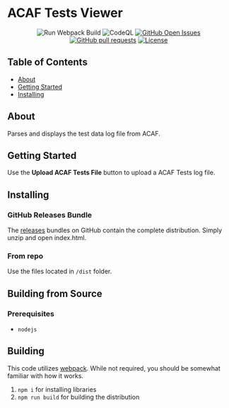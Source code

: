 # ACAF Tests Viewer

<div align="center">

![Run Webpack Build](https://github.com/chadhutchins182/acaf-tests-viewer/workflows/Run%20Webpack%20Build/badge.svg)
![CodeQL](https://github.com/chadhutchins182/acaf-tests-viewer/workflows/CodeQL/badge.svg)
[![GitHub Open Issues](https://img.shields.io/github/issues-raw/chadhutchins182/acaf-tests-viewer)](https://github.com/chadhutchins182/acaf-tests-viewer/issues)
[![GitHub pull requests](https://img.shields.io/github/issues-pr/chadhutchins182/acaf-tests-viewer)](https://github.com/chadhutchins182/acaf-tests-viewer/pulls)
[![License](https://img.shields.io/badge/license-MIT-blue.svg)](/LICENSE)

</div>

## Table of Contents

- [About](#about)
- [Getting Started](#getting_started)
- [Installing](#installing)

## About <a name = "about"></a>

Parses and displays the test data log file from ACAF.

## Getting Started <a name = "getting_started"></a>

Use the __Upload ACAF Tests File__ button to upload a ACAF Tests log file.

## Installing <a name = "installing"></a>

### GitHub Releases Bundle

The [releases](https://github.com/chadhutchins182/acaf-tests-viewer/releases) bundles on GitHub contain the complete distribution. Simply unzip and open index.html.

### From repo

Use the files located in `/dist` folder.

## Building from Source <a name = "building"></a>

### Prerequisites 

* `nodejs`

## Building

This code utilizes [webpack](https://webpack.js.org). While not required, you should be somewhat familiar with how it works.

1. `npm i` for installing libraries
2. `npm run build` for building the distribution

